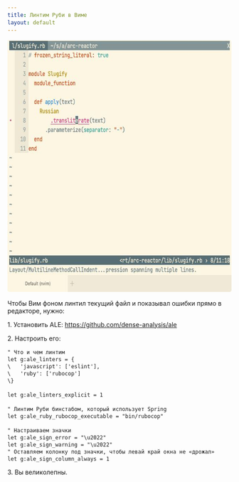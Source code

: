 ```yaml
---
title: Линтим Руби в Виме
layout: default
---
```



<img src="/assets/vim-ale.jpg" width="650" height="567"/>


Чтобы Вим фоном линтил текущий файл и показывал ошибки прямо в редакторе, нужно:

1\. Установить ALE:
<https://github.com/dense-analysis/ale>

2\. Настроить его:
```
" Что и чем линтим
let g:ale_linters = {
\   'javascript': ['eslint'],
\   'ruby': ['rubocop']
\}

let g:ale_linters_explicit = 1

" Линтим Руби бинстабом, который использует Spring
let g:ale_ruby_rubocop_executable = "bin/rubocop"

" Настраиваем значки
let g:ale_sign_error = "\u2022"
let g:ale_sign_warning = "\u2022"
" Оставляем колонку под значки, чтобы левай край окна не «дрожал»
let g:ale_sign_column_always = 1
```

3\. Вы великолепны.
